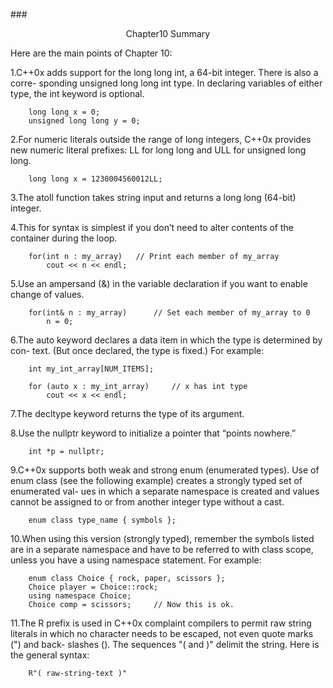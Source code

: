 ###<center>Chapter10 Summary</center>

Here are the main points of Chapter 10:

1.C++0x adds support for the long long int, a 64-bit integer. There is also a corre-
sponding unsigned long long int type. In declaring variables of either type, the
int keyword is optional.

        long long x = 0;
        unsigned long long y = 0;

2.For numeric literals outside the range of long integers, C++0x provides new
numeric literal prefixes: LL for long long and ULL for unsigned long long.

        long long x = 1230004560012LL;
        
3.The atoll function takes string input and returns a long long (64-bit) integer.

4.This for syntax is simplest if you don’t need to alter contents of the container
during the loop.

        for(int n : my_array)   // Print each member of my_array
            cout << n << endl;

5.Use an ampersand (&) in the variable declaration if you want to enable change
of values.

        for(int& n : my_array)      // Set each member of my_array to 0
            n = 0;

6.The auto keyword declares a data item in which the type is determined by con-
text. (But once declared, the type is fixed.) For example:

        int my_int_array[NUM_ITEMS];
        
        for (auto x : my_int_array)     // x has int type
            cout << x << endl;

7.The decltype keyword returns the type of its argument.

8.Use the nullptr keyword to initialize a pointer that “points nowhere.”

        int *p = nullptr;

9.C++0x supports both weak and strong enum (enumerated types). Use of enum
class (see the following example) creates a strongly typed set of enumerated val-
ues in which a separate namespace is created and values cannot be assigned to or
from another integer type without a cast.

        enum class type_name { symbols };

10.When using this version (strongly typed), remember the symbols listed are in a
separate namespace and have to be referred to with class scope, unless you have a
using namespace statement. For example:

        enum class Choice { rock, paper, scissors };
        Choice player = Choice::rock;
        using namespace Choice;
        Choice comp = scissors;     // Now this is ok.

11.The R prefix is used in C++0x complaint compilers to permit raw string literals
in which no character needs to be escaped, not even quote marks (") and back-
slashes (\). The sequences "( and )" delimit the string. Here is the general
syntax:

        R"( raw-string-text )"





        
